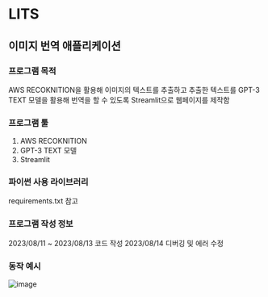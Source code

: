 # LITS
## 이미지 번역 애플리케이션

### 프로그램 목적
AWS RECOKNITION을 활용해 이미지의 텍스트를 추출하고 추출한 텍스트를 GPT-3 TEXT 모델을 활용해 번역을 할 수 있도록 Streamlit으로 웹페이지를 제작함

### 프로그램 툴
1. AWS RECOKNITION
2. GPT-3 TEXT 모델
3. Streamlit

### 파이썬 사용 라이브러리
requirements.txt 참고
   
### 프로그램 작성 정보
2023/08/11 ~ 2023/08/13 코드 작성
2023/08/14 디버깅 및 에러 수정

### 동작 예시
![image](https://github.com/chaekang/LITS/assets/139690326/6841f8c5-4c37-4e36-ba2c-5a099a5dc66f)
